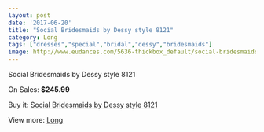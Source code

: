 ```yaml
---
layout: post
date: '2017-06-20'
title: "Social Bridesmaids by Dessy style 8121"
category: Long
tags: ["dresses","special","bridal","dessy","bridesmaids"]
image: http://www.eudances.com/5636-thickbox_default/social-bridesmaids-by-dessy-style-8121.jpg
---
```

Social Bridesmaids by Dessy style 8121

On Sales: **$245.99**
<a href="https://www.eudances.com/en/long/1952-social-bridesmaids-by-dessy-style-8121.html"><amp-img layout="responsive" width="600" height="600" src="//www.eudances.com/5636-thickbox_default/social-bridesmaids-by-dessy-style-8121.jpg" alt="Social Bridesmaids by Dessy style 8121 0" /></a>
<a href="https://www.eudances.com/en/long/1952-social-bridesmaids-by-dessy-style-8121.html"><amp-img layout="responsive" width="600" height="600" src="//www.eudances.com/5637-thickbox_default/social-bridesmaids-by-dessy-style-8121.jpg" alt="Social Bridesmaids by Dessy style 8121 1" /></a>

Buy it: [Social Bridesmaids by Dessy style 8121](https://www.eudances.com/en/long/1952-social-bridesmaids-by-dessy-style-8121.html "Social Bridesmaids by Dessy style 8121")

View more: [Long](https://www.eudances.com/en/21-long "Long")